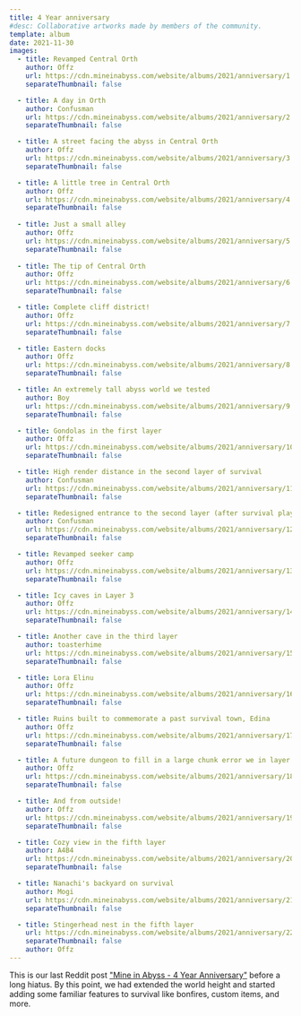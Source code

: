 ```yaml
---
title: 4 Year anniversary
#desc: Collaborative artworks made by members of the community.
template: album
date: 2021-11-30
images:
  - title: Revamped Central Orth
    author: Offz
    url: https://cdn.mineinabyss.com/website/albums/2021/anniversary/1.jpg
    separateThumbnail: false

  - title: A day in Orth
    author: Confusman
    url: https://cdn.mineinabyss.com/website/albums/2021/anniversary/2.webp
    separateThumbnail: false

  - title: A street facing the abyss in Central Orth
    author: Offz
    url: https://cdn.mineinabyss.com/website/albums/2021/anniversary/3.jpg
    separateThumbnail: false

  - title: A little tree in Central Orth
    author: Offz
    url: https://cdn.mineinabyss.com/website/albums/2021/anniversary/4.jpg
    separateThumbnail: false
    
  - title: Just a small alley
    author: Offz
    url: https://cdn.mineinabyss.com/website/albums/2021/anniversary/5.jpg
    separateThumbnail: false
    
  - title: The tip of Central Orth
    author: Offz
    url: https://cdn.mineinabyss.com/website/albums/2021/anniversary/6.jpg
    separateThumbnail: false

  - title: Complete cliff district!
    author: Offz
    url: https://cdn.mineinabyss.com/website/albums/2021/anniversary/7.jpg
    separateThumbnail: false

  - title: Eastern docks
    author: Offz
    url: https://cdn.mineinabyss.com/website/albums/2021/anniversary/8.jpg
    separateThumbnail: false

  - title: An extremely tall abyss world we tested
    author: Boy
    url: https://cdn.mineinabyss.com/website/albums/2021/anniversary/9.jpg
    separateThumbnail: false

  - title: Gondolas in the first layer
    author: Offz
    url: https://cdn.mineinabyss.com/website/albums/2021/anniversary/10.jpg
    separateThumbnail: false

  - title: High render distance in the second layer of survival
    author: Confusman
    url: https://cdn.mineinabyss.com/website/albums/2021/anniversary/11.png
    separateThumbnail: false

  - title: Redesigned entrance to the second layer (after survival players got to it!)
    author: Confusman
    url: https://cdn.mineinabyss.com/website/albums/2021/anniversary/12.png
    separateThumbnail: false

  - title: Revamped seeker camp
    author: Offz
    url: https://cdn.mineinabyss.com/website/albums/2021/anniversary/13.jpg
    separateThumbnail: false

  - title: Icy caves in Layer 3
    author: Offz
    url: https://cdn.mineinabyss.com/website/albums/2021/anniversary/14.jpg
    separateThumbnail: false

  - title: Another cave in the third layer
    author: toasterhime
    url: https://cdn.mineinabyss.com/website/albums/2021/anniversary/15.png
    separateThumbnail: false

  - title: Lora Elinu
    author: Offz
    url: https://cdn.mineinabyss.com/website/albums/2021/anniversary/16.jpg
    separateThumbnail: false

  - title: Ruins built to commemorate a past survival town, Edina
    author: Offz
    url: https://cdn.mineinabyss.com/website/albums/2021/anniversary/17.jpg
    separateThumbnail: false

  - title: A future dungeon to fill in a large chunk error we in layer 4
    author: Offz
    url: https://cdn.mineinabyss.com/website/albums/2021/anniversary/18.jpg
    separateThumbnail: false

  - title: And from outside!
    author: Offz
    url: https://cdn.mineinabyss.com/website/albums/2021/anniversary/19.jpg
    separateThumbnail: false

  - title: Cozy view in the fifth layer
    author: A4B4
    url: https://cdn.mineinabyss.com/website/albums/2021/anniversary/20.jpg
    separateThumbnail: false

  - title: Nanachi's backyard on survival
    author: Mogi
    url: https://cdn.mineinabyss.com/website/albums/2021/anniversary/21.jpg
    separateThumbnail: false

  - title: Stingerhead nest in the fifth layer
    url: https://cdn.mineinabyss.com/website/albums/2021/anniversary/22.jpg
    separateThumbnail: false
    author: Offz
---
```


This is our last Reddit post ["Mine in Abyss - 4 Year Anniversary"](https://www.reddit.com/r/MadeInAbyss/comments/r88cz6/mine_in_abyss_4_year_anniversary/) before a long hiatus.
By this point, we had extended the world height and started adding some familiar features to survival like bonfires, custom items, and more.